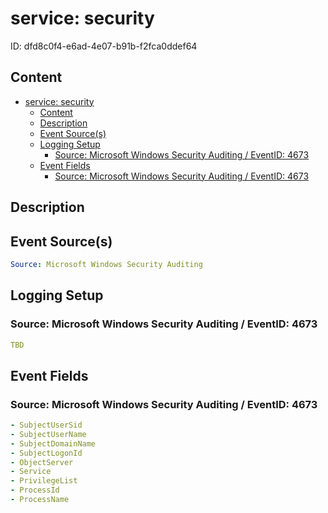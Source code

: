 # service: security

ID: dfd8c0f4-e6ad-4e07-b91b-f2fca0ddef64

## Content

- [service: security](#service-security)
  - [Content](#content)
  - [Description](#description)
  - [Event Source(s)](#event-sources)
  - [Logging Setup](#logging-setup)
    - [Source: Microsoft Windows Security Auditing / EventID: 4673](#source-microsoft-windows-security-auditing--eventid-4673)
  - [Event Fields](#event-fields)
    - [Source: Microsoft Windows Security Auditing / EventID: 4673](#source-microsoft-windows-security-auditing--eventid-4673-1)

## Description

## Event Source(s)

```yml
Source: Microsoft Windows Security Auditing
```

## Logging Setup

### Source: Microsoft Windows Security Auditing / EventID: 4673

```yml
TBD
```

## Event Fields

### Source: Microsoft Windows Security Auditing / EventID: 4673

```yml
- SubjectUserSid
- SubjectUserName
- SubjectDomainName
- SubjectLogonId
- ObjectServer
- Service
- PrivilegeList
- ProcessId
- ProcessName
```

